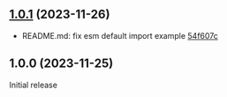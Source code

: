 ## [1.0.1](https://github.com/Kelysty/icons/compare/v1.0.0...v1.0.1) (2023-11-26)

- README.md: fix esm default import example [54f607c](https://github.com/Kelysty/icons/commit/54f607c51f3e93fa73d8f2130ce0de6c49241fa1)

## 1.0.0 (2023-11-25)

Initial release
